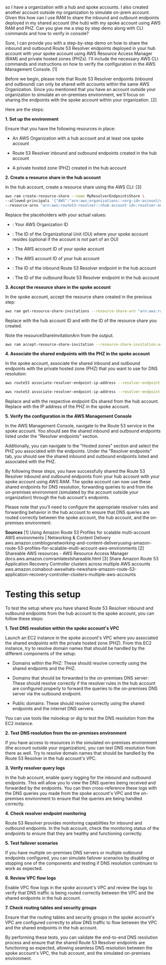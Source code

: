 so I have a organization with a hub and spoke accounts. I also created another account outside my organization to simulate on-prem account. GIven this how can I use RAM to share the inbound and outbount endpoints deployed in my shared account (the hub) with my spoke account using AWS RAM and PHZ. Can you give me a step by step demo along with CLI commands and how to verify in console?

Sure, I can provide you with a step-by-step demo on how to share the inbound and outbound Route 53 Resolver endpoints deployed in your hub account with your spoke account using AWS Resource Access Manager (RAM) and private hosted zones (PHZs). I'll include the necessary AWS CLI commands and instructions on how to verify the configuration in the AWS Management Console. [1]

Before we begin, please note that Route 53 Resolver endpoints (inbound and outbound) can only be shared with accounts within the same AWS Organization. Since you mentioned that you have an account outside your organization to simulate an on-premises environment, we'll focus on sharing the endpoints with the spoke account within your organization. [2]

Here are the steps:

**1. Set up the environment**

Ensure that you have the following resources in place:

* An AWS Organization with a hub account and at least one spoke account

* Route 53 Resolver inbound and outbound endpoints created in the hub account

* A private hosted zone (PHZ) created in the hub account

**2. Create a resource share in the hub account**

In the hub account, create a resource share using the AWS CLI: [3]

```bash
aws ram create-resource-share --name MyResolverEndpointsShare \
--allowed-principals '{"AWS":"arn:aws:organizations::<org-id>:account/ou/<ou-id>/<spoke-account-id>"}' \
--resource-arns "arn:aws:route53-resolver::<hub-account-id>:resolver-endpoint/<inbound-endpoint-id>" "arn:aws:route53-resolver::<hub-account-id>:resolver-endpoint/<outbound-endpoint-id>"
```

Replace the placeholders with your actual values:

* <org-id>: Your AWS Organization ID

* <ou-id>: The ID of the Organizational Unit (OU) where your spoke account resides (optional if the account is not part of an OU)

* <spoke-account-id>: The AWS account ID of your spoke account

* <hub-account-id>: The AWS account ID of your hub account

* <inbound-endpoint-id>: The ID of the inbound Route 53 Resolver endpoint in the hub account

* <outbound-endpoint-id>: The ID of the outbound Route 53 Resolver endpoint in the hub account

**3. Accept the resource share in the spoke account**

In the spoke account, accept the resource share created in the previous step:

```bash
aws ram get-resource-share-invitations --resource-share-arn "arn:aws:ram::<hub-account-id>:resource-share/<resource-share-id>"
```

Replace <hub-account-id> with the hub account ID and <resource-share-id> with the ID of the resource share you created.

Note the resourceShareInvitationArn from the output.

```bash
aws ram accept-resource-share-invitation --resource-share-invitation-arn "<resourceShareInvitationArn>"
```

**4. Associate the shared endpoints with the PHZ in the spoke account**

In the spoke account, associate the shared inbound and outbound endpoints with the private hosted zone (PHZ) that you want to use for DNS resolution:

```bash
aws route53 associate-resolver-endpoint-ip-address --resolver-endpoint-id "<inbound-endpoint-id>" --ip-address "<ip-address>" --direction INBOUND

aws route53 associate-resolver-endpoint-ip-address --resolver-endpoint-id "<outbound-endpoint-id>" --ip-address "<ip-address>" --direction OUTBOUND
```

Replace <inbound-endpoint-id> and <outbound-endpoint-id> with the respective endpoint IDs shared from the hub account. Replace <ip-address> with the IP address of the PHZ in the spoke account.

**5. Verify the configuration in the AWS Management Console**

In the AWS Management Console, navigate to the Route 53 service in the spoke account. You should see the shared inbound and outbound endpoints listed under the "Resolver endpoints" section.

Additionally, you can navigate to the "Hosted zones" section and select the PHZ you associated with the endpoints. Under the "Resolver endpoints" tab, you should see the shared inbound and outbound endpoints listed and associated with the PHZ.

By following these steps, you have successfully shared the Route 53 Resolver inbound and outbound endpoints from your hub account with your spoke account using AWS RAM. The spoke account can now use these shared endpoints for DNS resolution, forwarding queries to and from the on-premises environment (simulated by the account outside your organization) through the hub account's endpoints.

Please note that you'll need to configure the appropriate resolver rules and forwarding behavior in the hub account to ensure that DNS queries are routed correctly between the spoke account, the hub account, and the on-premises environment.

**Sources**
[1] Using Amazon Route 53 Profiles for scalable multi-account AWS environments | Networking & Content Delivery
aws.amazon.comblogsnetworking-and-content-deliveryusing-amazon-route-53-profiles-for-scalable-multi-account-aws-environments
[2] Shareable AWS resources - AWS Resource Access Manager
docs.aws.amazon.comramlatestshareable.html
[3] Share Amazon Route 53 Application Recovery Controller clusters across multiple AWS accounts
aws.amazon.comabout-awswhats-newshare-amazon-route-53-application-recovery-controller-clusters-multiple-aws-accounts


# Testing this setup

To test the setup where you have shared Route 53 Resolver inbound and outbound endpoints from the hub account to the spoke account, you can follow these steps:

**1. Test DNS resolution within the spoke account's VPC**

Launch an EC2 instance in the spoke account's VPC where you associated the shared endpoints with the private hosted zone (PHZ). From this EC2 instance, try to resolve domain names that should be handled by the different components of the setup:

* Domains within the PHZ: These should resolve correctly using the shared endpoints and the PHZ.

* Domains that should be forwarded to the on-premises DNS server: These should resolve correctly if the resolver rules in the hub account are configured properly to forward the queries to the on-premises DNS server via the outbound endpoint.

* Public domains: These should resolve correctly using the shared endpoints and the internet DNS servers.

You can use tools like nslookup or dig to test the DNS resolution from the EC2 instance.

**2. Test DNS resolution from the on-premises environment**

If you have access to resources in the simulated on-premises environment (the account outside your organization), you can test DNS resolution from there as well. Try to resolve domain names that should be handled by the Route 53 Resolver in the hub account's VPC.

**3. Verify resolver query logs**

In the hub account, enable query logging for the inbound and outbound endpoints. This will allow you to view the DNS queries being received and forwarded by the endpoints. You can then cross-reference these logs with the DNS queries you made from the spoke account's VPC and the on-premises environment to ensure that the queries are being handled correctly.

**4. Check resolver endpoint monitoring**

Route 53 Resolver provides monitoring capabilities for inbound and outbound endpoints. In the hub account, check the monitoring status of the endpoints to ensure that they are healthy and functioning correctly.

**5. Test failover scenarios**

If you have multiple on-premises DNS servers or multiple outbound endpoints configured, you can simulate failover scenarios by disabling or stopping one of the components and testing if DNS resolution continues to work as expected.

**6. Review VPC flow logs**

Enable VPC flow logs in the spoke account's VPC and review the logs to verify that DNS traffic is being routed correctly between the VPC and the shared endpoints in the hub account.

**7. Check routing tables and security groups**

Ensure that the routing tables and security groups in the spoke account's VPC are configured correctly to allow DNS traffic to flow between the VPC and the shared endpoints in the hub account.

By performing these tests, you can validate the end-to-end DNS resolution process and ensure that the shared Route 53 Resolver endpoints are functioning as expected, allowing seamless DNS resolution between the spoke account's VPC, the hub account, and the simulated on-premises environment.